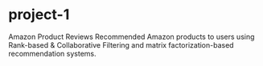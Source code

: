# project-1
Amazon Product Reviews
Recommended Amazon products to users using Rank-based &amp; Collaborative Filtering and matrix factorization-based recommendation systems.
